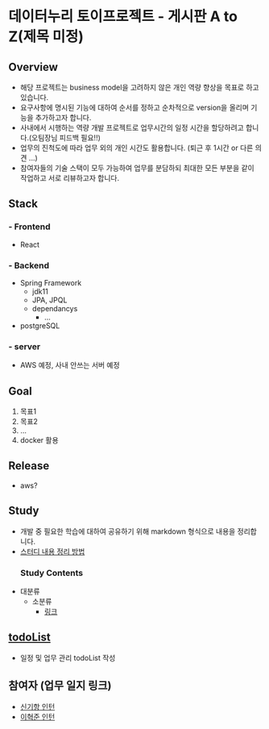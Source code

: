 # 데이터누리 토이프로젝트 - 게시판 A to Z(제목 미정)

## Overview
- 해당 프로젝트는 business model을 고려하지 않은 개인 역량 향상을 목표로 하고있습니다.
- 요구사항에 명시된 기능에 대하여 순서를 정하고 순차적으로 version을 올리며 기능을 추가하고자 합니다.
- 사내에서 시행하는 역량 개발 프로젝트로 업무시간의 일정 시간을 할당하려고 합니다.(오팀장님 피드백 필요!!)
- 업무의 진척도에 따라 업무 외의 개인 시간도 활용합니다. (퇴근 후 1시간 or 다른 의견 ...)
- 참여자들의 기술 스택이 모두 가능하여 업무를 분담하되 최대한 모든 부분을 같이 작업하고 서로 리뷰하고자 합니다.
## Stack
### - Frontend
  - React
### - Backend
  - Spring Framework
    - jdk11
    - JPA, JPQL
    - dependancys
      - ...
  - postgreSQL

### - server
  - AWS 예정, 사내 안쓰는 서버 예정
## Goal
1. 목표1
2. 목표2
3. ...
4. docker 활용
## Release
- aws?
## Study
- 개발 중 필요한 학습에 대하여 공유하기 위해 markdown 형식으로 내용을 정리합니다.
- [스터디 내용 정리 방법](./study/sample.md)
  ### Study Contents
- 대분류
  - 소분류
    - [링크](./study/협업/git정리.md)

## [todoList](./todoList.md)
- 일정 및 업무 관리 todoList 작성

## 참여자 (업무 일지 링크)
- [신기항 인턴](./신기항.md)
- [이혁준 인턴](./이혁준.md)